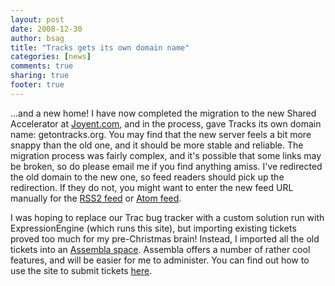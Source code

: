 ```yaml
---
layout: post
date: 2008-12-30 
author: bsag 
title: "Tracks gets its own domain name" 
categories: [news] 
comments: true
sharing: true
footer: true
---
```


...and a new home! I have now completed the migration to the new Shared Accelerator at [Joyent.com](http://joyent.com/), and in the process, gave Tracks its own domain name: getontracks.org. You may find that the new server feels a bit more snappy than the old one, and it should be more stable and reliable. The migration process was fairly complex, and it's possible that some links may be broken, so do please email me if you find anything amiss. I've redirected the old domain to the new one, so feed readers should pick up the redirection. If they do not, you might want to enter the new feed URL manually for the [RSS2 feed](http://www.getontracks.org/tracks/rss_2.0/) or [Atom feed](http://www.getontracks.org/tracks/atom/).

I was hoping to replace our Trac bug tracker with a custom solution run with ExpressionEngine (which runs this site), but importing existing tickets proved too much for my pre-Christmas brain! Instead, I imported all the old tickets into an [Assembla space](http://www.assembla.com/spaces/tracks-tickets/tickets). Assembla offers a number of rather cool features, and will be easier for me to administer. You can find out how to use the site to submit tickets [here](http://getontracks.org/development/). 

 
